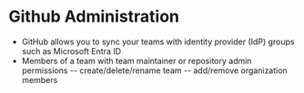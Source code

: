 # Github Administration

- GitHub allows you to sync your teams with identity provider (IdP) groups such as Microsoft Entra ID
- Members of a team with team maintainer or repository admin permissions 
-- create/delete/rename team
-- add/remove organization members 

